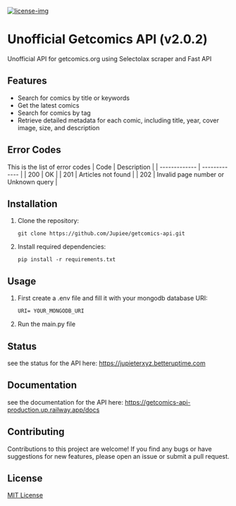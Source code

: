 [license]: https://github.com/Jupiee/getcomics-api/blob/master/LICENSE
[license-img]: https://img.shields.io/badge/License-MIT-white.svg

[ ![license-img][] ][LICENSE]
# Unofficial Getcomics API (v2.0.2)
Unofficial API for getcomics.org using Selectolax scraper and Fast API
<br>

## Features

- Search for comics by title or keywords
- Get the latest comics
- Search for comics by tag
- Retrieve detailed metadata for each comic, including title, year, cover image, size, and description

## Error Codes

This is the list of error codes
| Code | Description |
| ------------- | ------------- |
| 200 | OK |
| 201 | Articles not found |
| 202 | Invalid page number or Unknown query |

## Installation

1. Clone the repository:

   ```shell
   git clone https://github.com/Jupiee/getcomics-api.git
    ```
2. Install required dependencies:

   ```shell
   pip install -r requirements.txt
   ```
## Usage
1. First create a .env file and fill it with your mongodb database URI:

   ```shell
   URI= YOUR_MONGODB_URI
   ```
2. Run the main.py file

## Status

see the status for the API here: https://jupieterxyz.betteruptime.com

## Documentation

see the documentation for the API here: https://getcomics-api-production.up.railway.app/docs

## Contributing

Contributions to this project are welcome! If you find any bugs or have suggestions for new features, please open an issue or submit a pull request.

## License

[MIT License](LICENSE)